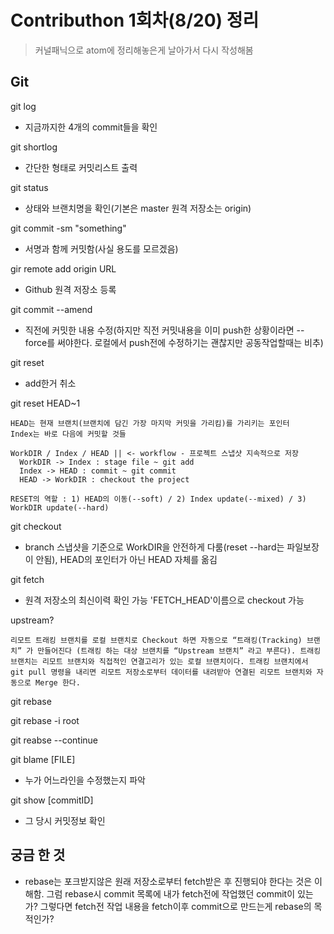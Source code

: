 # Contributhon 1회차(8/20) 정리
> 커널패닉으로 atom에 정리해놓은게 날아가서 다시 작성해봄

## Git
git log
- 지금까지한 4개의 commit들을 확인

git shortlog
- 간단한 형태로 커밋리스트 출력

git status
- 상태와 브랜치명을 확인(기본은 master 원격 저장소는 origin)

git commit -sm "something"
- 서명과 함께 커밋함(사실 용도를 모르겠음)

gir remote add origin URL
- Github 원격 저장소 등록

git commit --amend
- 직전에 커밋한 내용 수정(하지만 직전 커밋내용을 이미 push한 상황이라면 --force를 써야한다. 로컬에서 push전에 수정하기는 괜찮지만 공동작업할때는 비추)

git reset
- add한거 취소

git reset HEAD~1
```
HEAD는 현재 브랜치(브랜치에 담긴 가장 마지막 커밋을 가리킴)를 가리키는 포인터
Index는 바로 다음에 커밋할 것들

WorkDIR / Index / HEAD || <- workflow - 프로젝트 스냅샷 지속적으로 저장
  WorkDIR -> Index : stage file ~ git add
  Index -> HEAD : commit ~ git commit
  HEAD -> WorkDIR : checkout the project

RESET의 역할 : 1) HEAD의 이동(--soft) / 2) Index update(--mixed) / 3) WorkDIR update(--hard)
```
git checkout
- branch 스냅샷을 기준으로 WorkDIR을 안전하게 다룸(reset --hard는 파일보장이 안됨), HEAD의 포인터가 아닌 HEAD 자체를 옮김 

git fetch
- 원격 저장소의 최신이력 확인 가능 'FETCH_HEAD'이름으로 checkout 가능 

upstream?
```
리모트 트래킹 브랜치를 로컬 브랜치로 Checkout 하면 자동으로 “트래킹(Tracking) 브랜치” 가 만들어진다 (트래킹 하는 대상 브랜치를 “Upstream 브랜치” 라고 부른다). 트래킹 브랜치는 리모트 브랜치와 직접적인 연결고리가 있는 로컬 브랜치이다. 트래킹 브랜치에서 git pull 명령을 내리면 리모트 저장소로부터 데이터를 내려받아 연결된 리모트 브랜치와 자동으로 Merge 한다.
```

git rebase

git rebase -i root

git reabse --continue

git blame [FILE]
- 누가 어느라인을 수정했는지 파악

git show [commitID]
- 그 당시 커밋정보 확인


## 궁금 한 것
- rebase는 포크받지않은 원래 저장소로부터 fetch받은 후 진행되야 한다는 것은 이해함. 그럼 rebase시 commit 목록에 내가 fetch전에 작업했던 commit이 있는가? 그렇다면 fetch전 작업 내용을 fetch이후 commit으로 만드는게 rebase의 목적인가?
